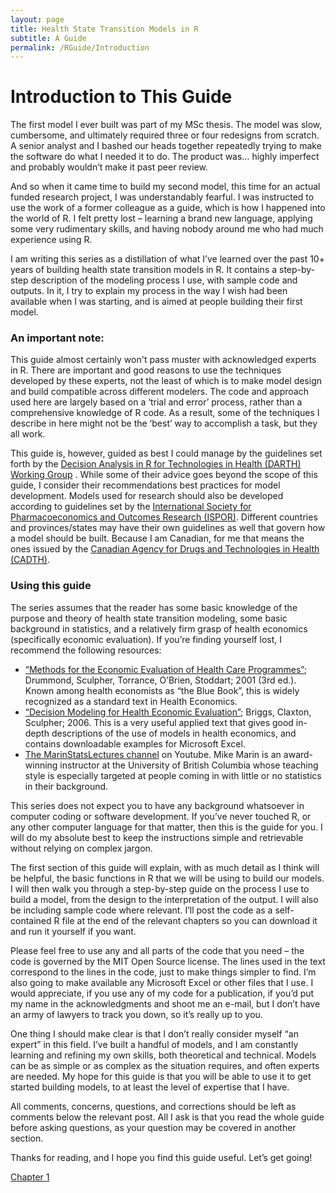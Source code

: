 ```yaml
---
layout: page
title: Health State Transition Models in R
subtitle: A Guide
permalink: /RGuide/Introduction
---
```


# Introduction to This Guide

The first model I ever built was part of my MSc thesis. The model was slow, cumbersome, and ultimately required three or four redesigns from scratch. A senior analyst and I bashed our heads together repeatedly trying to make the software do what I needed it to do. The product was… highly imperfect and probably wouldn’t make it past peer review.

And so when it came time to build my second model, this time for an actual funded research project, I was understandably fearful. I was instructed to use the work of a former colleague as a guide, which is how I happened into the world of R. I felt pretty lost – learning a brand new language, applying some very rudimentary skills, and having nobody around me who had much experience using R.

I am writing this series as a distillation of what I’ve learned over the past 10+ years of building health state transition models in R. It contains a step-by-step description of the modeling process I use, with sample code and outputs. In it, I try to explain my process in the way I wish had been available when I was starting, and is aimed at people building their first model.

### An important note:

This guide almost certainly won't pass muster with acknowledged experts in R. There are important and good reasons to use the techniques developed by these experts, not the least of which is to make model design and build compatible across different modelers. The code and approach used here are largely based on a ‘trial and error’ process, rather than a comprehensive knowledge of R code. As a result, some of the techniques I describe in here might not be the ‘best’ way to accomplish a task, but they all work.

This guide is, however, guided as best I could manage by the guidelines set forth by the [Decision Analysis in R for Technologies in Health (DARTH) Working Group](https://darthworkgroup.com/) . While some of their advice goes beyond the scope of this guide, I consider their recommendations best practices for model development. Models used for research should also be developed according to guidelines set by the [International Society for Pharmacoeconomics and Outcomes Research (ISPOR)](https://www.ispor.org/). Different countries and provinces/states may have their own guidelines as well that govern how a model should be built. Because I am Canadian, for me that means the ones issued by the [Canadian Agency for Drugs and Technologies in Health (CADTH)](https://www.cadth.ca/).

### Using this guide

The series assumes that the reader has some basic knowledge of the purpose and theory of health state transition modeling, some basic background in statistics, and a relatively firm grasp of health economics (specifically economic evaluation). If you’re finding yourself lost, I recommend the following resources:
- [“Methods for the Economic Evaluation of Health Care Programmes”](https://global.oup.com/academic/product/methods-for-the-economic-evaluation-of-health-care-programmes-9780199665884?cc=ca&lang=en&); Drummond, Sculpher, Torrance, O’Brien, Stoddart; 2001 (3rd ed.). Known among health economists as “the Blue Book”, this is widely recognized as a standard text in Health Economics.
- [“Decision Modeling for Health Economic Evaluation”](https://www.herc.ox.ac.uk/downloads/decision-modelling-for-health-economic-evaluation); Briggs, Claxton, Sculpher; 2006. This is a very useful applied text that gives good in-depth descriptions of the use of models in health economics, and contains downloadable examples for Microsoft Excel.
- [The MarinStatsLectures channel](https://www.youtube.com/channel/UCaNIxVagLhqupvUiDK01Mgg) on Youtube. Mike Marin is an award-winning instructor at the University of British Columbia whose teaching style is especially targeted at people coming in with little or no statistics in their background.

This series does not expect you to have any background whatsoever in computer coding or software development. If you’ve never touched R, or any other computer language for that matter, then this is the guide for you. I will do my absolute best to keep the instructions simple and retrievable without relying on complex jargon.

The first section of this guide will explain, with as much detail as I think will be helpful, the basic functions in R that we will be using to build our models. I will then walk you through a step-by-step guide on the process I use to build a model, from the design to the interpretation of the output. I will also be including sample code where relevant. I’ll post the code as a self-contained R file at the end of the relevant chapters so you can download it and run it yourself if you want. 

Please feel free to use any and all parts of the code that you need – the code is governed by the MIT Open Source license. The lines used in the text correspond to the lines in the code, just to make things simpler to find. I’m also going to make available any Microsoft Excel or other files that I use. I would appreciate, if you use any of my code for a publication, if you’d put my name in the acknowledgments and shoot me an e-mail, but I don’t have an army of lawyers to track you down, so it’s really up to you.

One thing I should make clear is that I don’t really consider myself “an expert” in this field. I’ve built a handful of models, and I am constantly learning and refining my own skills, both theoretical and technical. Models can be as simple or as complex as the situation requires, and often experts are needed. My hope for this guide is that you will be able to use it to get started building models, to at least the level of expertise that I have.

All comments, concerns, questions, and corrections should be left as comments below the relevant post. All I ask is that you read the whole guide before asking questions, as your question may be covered in another section.

Thanks for reading, and I hope you find this guide useful. Let’s get going!

[Chapter 1](healthyuncertainty.github.io)